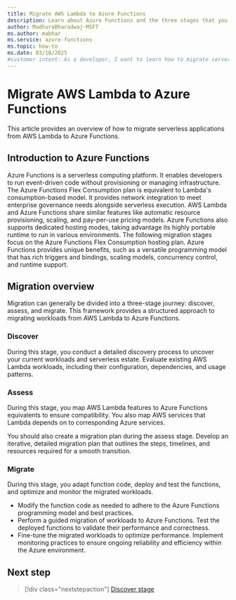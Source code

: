 ```yaml
---
title: Migrate AWS Lambda to Azure Functions
description: Learn about Azure Functions and the three stages that you need to complete to migrate serverless applications from AWS Lambda to Azure Functions.
author: MadhuraBharadwaj-MSFT
ms.author: mabhar
ms.service: azure-functions
ms.topic: how-to
ms.date: 03/18/2025
#customer intent: As a developer, I want to learn how to migrate serverless applications from AWS Lambda to Azure Functions so that I can make the transition efficiently.
--- 
```


# Migrate AWS Lambda to Azure Functions

This article provides an overview of how to migrate serverless applications from AWS Lambda to Azure Functions.

## Introduction to Azure Functions 

Azure Functions is a serverless computing platform. It enables developers to run event-driven code without provisioning or managing infrastructure. The Azure Functions Flex Consumption plan is equivalent to Lambda's consumption-based model. It provides network integration to meet enterprise governance needs alongside serverless execution. AWS Lambda and Azure Functions share similar features like automatic resource provisioning, scaling, and pay-per-use pricing models. Azure Functions also supports dedicated hosting modes, taking advantage its highly portable runtime to run in various environments. The following migration stages focus on the Azure Functions Flex Consumption hosting plan. Azure Functions provides unique benefits, such as a versatile programming model that has rich triggers and bindings, scaling models, concurrency control, and runtime support. 

## Migration overview

Migration can generally be divided into a three-stage journey: discover, assess, and migrate. This framework provides a structured approach to migrating workloads from AWS Lambda to Azure Functions. 

### Discover

During this stage, you conduct a detailed discovery process to uncover your current workloads and serverless estate. Evaluate existing AWS Lambda workloads, including their configuration, dependencies, and usage patterns. 

### Assess

During this stage, you map AWS Lambda features to Azure Functions equivalents to ensure compatibility. You also map AWS services that Lambda depends on to corresponding Azure services. 

You should also create a migration plan during the assess stage. Develop an iterative, detailed migration plan that outlines the steps, timelines, and resources required for a smooth transition.

### Migrate 

During this stage, you adapt function code, deploy and test the functions, and optimize and monitor the migrated workloads. 

- Modify the function code as needed to adhere to the Azure Functions programming model and best practices.
- Perform a guided migration of workloads to Azure Functions. Test the deployed functions to validate their performance and correctness.
- Fine-tune the migrated workloads to optimize performance. Implement monitoring practices to ensure ongoing reliability and efficiency within the Azure environment. 

## Next step

> [!div class="nextstepaction"]
> [Discover stage](aws-lambda-azure-functions-migration-discover.md)
